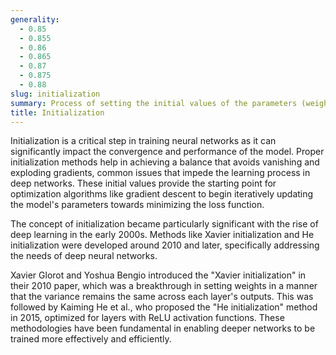 ```yaml
---
generality:
  - 0.85
  - 0.855
  - 0.86
  - 0.865
  - 0.87
  - 0.875
  - 0.88
slug: initialization
summary: Process of setting the initial values of the parameters (weights and biases) of a model before training begins.
title: Initialization
---
```


Initialization is a critical step in training neural networks as it can significantly impact the convergence and performance of the model. Proper initialization methods help in achieving a balance that avoids vanishing and exploding gradients, common issues that impede the learning process in deep networks. These initial values provide the starting point for optimization algorithms like gradient descent to begin iteratively updating the model's parameters towards minimizing the loss function.

The concept of initialization became particularly significant with the rise of deep learning in the early 2000s. Methods like Xavier initialization and He initialization were developed around 2010 and later, specifically addressing the needs of deep neural networks.

Xavier Glorot and Yoshua Bengio introduced the "Xavier initialization" in their 2010 paper, which was a breakthrough in setting weights in a manner that the variance remains the same across each layer's outputs. This was followed by Kaiming He et al., who proposed the "He initialization" method in 2015, optimized for layers with ReLU activation functions. These methodologies have been fundamental in enabling deeper networks to be trained more effectively and efficiently.
